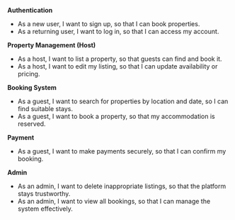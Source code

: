 **Authentication**

- As a new user, I want to sign up, so that I can book properties.
- As a returning user, I want to log in, so that I can access my account.

**Property Management (Host)**

- As a host, I want to list a property, so that guests can find and book it.
- As a host, I want to edit my listing, so that I can update availability or pricing.

**Booking System**

- As a guest, I want to search for properties by location and date, so I can find suitable stays.
- As a guest, I want to book a property, so that my accommodation is reserved.

**Payment**

- As a guest, I want to make payments securely, so that I can confirm my booking.

**Admin**

- As an admin, I want to delete inappropriate listings, so that the platform stays trustworthy.
- As an admin, I want to view all bookings, so that I can manage the system effectively.
